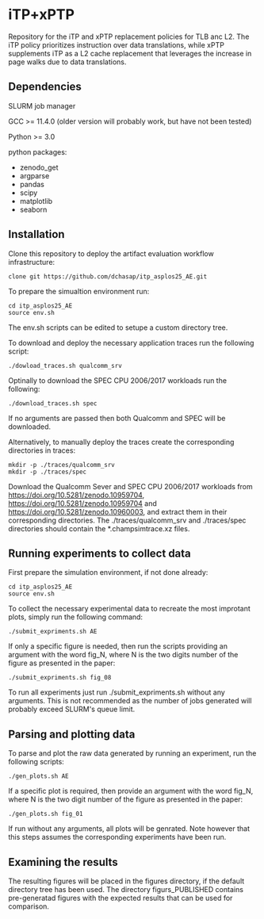 # iTP+xPTP
Repository for the iTP and xPTP replacement policies for TLB anc L2.   The iTP policy prioritizes instruction over data translations, while xPTP supplements iTP as a L2 cache replacement that leverages the increase in page walks due to data translations.

## Dependencies

SLURM job manager

GCC >= 11.4.0 (older version will probably work, but have not been tested)

Python >= 3.0

python packages:

* zenodo_get
* argparse
* pandas
* scipy
* matplotlib
* seaborn

## Installation 

Clone this repository to deploy the artifact evaluation workflow infrastructure:
	
	clone git https://github.com/dchasap/itp_asplos25_AE.git

To prepare the simualtion environment run:

	cd itp_asplos25_AE
	source env.sh

The env.sh scripts can be edited to setupe a custom directory tree.

To download and deploy the necessary application traces run the following script:

	./dowload_traces.sh qualcomm_srv

Optinally to download the SPEC CPU 2006/2017 workloads run the following:

	./download_traces.sh spec

If no arguments are passed then both Qualcomm and SPEC will be downloaded.

Alternatively, to manually deploy the traces create the corresponding directories in traces:

	mkdir -p ./traces/qualcomm_srv
 	mkdir -p ./traces/spec
Download the Qualcomm Sever and SPEC CPU 2006/2017 workloads from https://doi.org/10.5281/zenodo.10959704,  https://doi.org/10.5281/zenodo.10959704 and https://doi.org/10.5281/zenodo.10960003, and extract them in their corresponding directories.  The ./traces/qualcomm_srv and ./traces/spec directories should contain the *.champsimtrace.xz files. 

## Running experiments to collect data

First prepare the simulation environment, if not done already:

	cd itp_asplos25_AE
	source env.sh

To collect the necessary experimental data to recreate the most improtant plots, simply run the following command:
  
  	./submit_expriments.sh AE

If only a specific figure is needed, then run the scripts providing an argument with the word fig_N, where N is the two digits number of the figure as presented in the paper:
  
  	./submit_expriments.sh fig_08

To run all experiments just run ./submit_expriments.sh without any arguments.  This is not recommended as the number of jobs generated will probably exceed SLURM's queue limit.

## Parsing and plotting data

To parse and plot the raw data generated by running an experiment, run the following scripts:
  
	./gen_plots.sh AE

If a specific plot is required, then provide an argument with the word fig_N, where N is the two digit number of the figure as presented in the paper:
  
  	./gen_plots.sh fig_01

If run without any arguments, all plots will be genrated.  Note however that this steps assumes the corresponding experiments have been run.


## Examining the results

The resulting figures will be placed in the figures directory, if the default directory tree has been used.  The directory figurs_PUBLISHED contains pre-generatad figures with the expected results that can be used for comparison.

